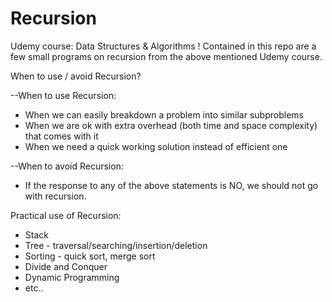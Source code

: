 # Recursion
Udemy course: Data Structures & Algorithms !
Contained in this repo are a few small programs on recursion from the above mentioned Udemy course.


When to use / avoid Recursion?

--When to use Recursion: 
- When we can easily breakdown a problem into similar subproblems
- When we are ok with extra overhead (both time and space complexity) that comes with it
- When we need a quick working solution instead of efficient one

--When to avoid Recursion:
- If the response to any of the above statements is NO, we should not go with recursion.


Practical use of Recursion:
- Stack
- Tree - traversal/searching/insertion/deletion
- Sorting - quick sort, merge sort
- Divide and Conquer
- Dynamic Programming
- etc..
